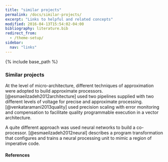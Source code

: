```yaml
---
title: "similar projects"
permalink: /docs/similar-projects/
excerpt: "Links to helpful and related concepts"
modified: 2016-04-13T15:54:02-04:00
bibliography: literature.bib
redirect_from:
  - /theme-setup/
sidebar:
  nav: "links"  
---
```


{% include base_path %}

### Similar projects
At the level of micro-architecture, different techniques of approximation were adopted to build approximate processors. [@esmaeilzadeh2012architecture] used two pipelines supplied with two different levels of voltage for precise and approximate processing. [@venkataramani2013quality] used precision scaling with error monitoring and compensation to facilitate quality programmable
 execution in a vector architecture. 

A quite different approach was used neural networks to build a co-processor. [@esmaeilzadeh2012neural] describes a program
 transformation that configures and trains a neural processing unit to mimic a region of imperative
 code. 
 
#### References
